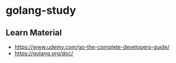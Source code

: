 golang-study
===

Learn Material
--- 

- https://www.udemy.com/go-the-complete-developers-guide/
- https://golang.org/doc/ 
